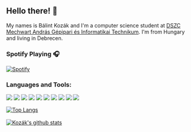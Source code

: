## Hello there! 👋
My names is Bálint Kozák and I'm a computer science student at [DSZC Mechwart András Gépipari és Informatikai Technikum](https://www.dszcmechwart.hu/). I'm from Hungary and living in Debrecen.

### Spotify Playing 🎧
[![Spotify](https://novatorem.kozakbalint.vercel.app/api/spotify)](https://open.spotify.com/user/kozak.balint)
</br>

### Languages and Tools:
![](https://img.shields.io/badge/OS-Windows-informational?style=for-the-badge&logo=windows&logoColor=white&color=0078D6)
![](https://img.shields.io/badge/OS-Linux-informational?style=for-the-badge&logo=linux&logoColor=white&color=FCC624)
![](https://img.shields.io/badge/Editor-VSCode-informational?style=for-the-badge&logo=visual%20studio%20code&logoColor=white&color=007ACC)
![](https://img.shields.io/badge/Editor-VS-informational?style=for-the-badge&logo=visual%20studio&logoColor=white&color=5C2D91)
![](https://img.shields.io/badge/Code-C%23-informational?style=for-the-badge&logo=c%20sharp&logoColor=white&color=239120)
![](https://img.shields.io/badge/Code-Python-informational?style=for-the-badge&logo=python&logoColor=white&color=3776AB)
![](https://img.shields.io/badge/Code-HTML5-informational?style=for-the-badge&logo=html5&logoColor=white&color=E34F26)
![](https://img.shields.io/badge/Code-CSS-informational?style=for-the-badge&logo=css3&logoColor=white&color=1572B6)
![](https://img.shields.io/badge/Code-JS-informational?style=for-the-badge&logo=javascript&logoColor=white&color=F7DF1E)
![](https://img.shields.io/badge/Shell-Bash-informational?style=for-the-badge&logo=gnu%20bash&logoColor=white&color=4EAA25)
</br>

[![Top Langs](https://github-readme-stats.vercel.app/api/top-langs/?username=kozakbalint&layout=compact)](https://github.com/anuraghazra/github-readme-stats)
</br>
</br>
[![Kozák's github stats](https://github-readme-stats.vercel.app/api?username=kozakbalint&hide=contribs,prs,stars&count_private=true&show_icons=true)](https://github.com/anuraghazra/github-readme-stats)

